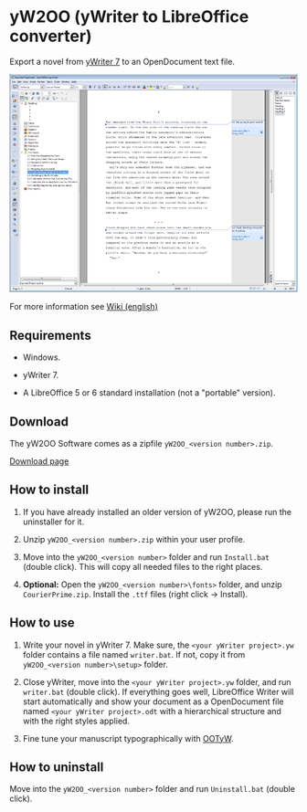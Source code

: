 # yW2OO (yWriter to LibreOffice converter)

Export a novel from [yWriter 7](http://www.spacejock.com/yWriter7.html) to an OpenDocument text file.

![Screenshot: Generated ODT in Writer](https://raw.githubusercontent.com/peter88213/yW2OO/master/docs/Screenshots/Writer.png)

For more information see [Wiki (english)](https://github.com/peter88213/yW2OO/wiki)

## Requirements

* Windows.

* yWriter 7.

* A LibreOffice 5 or 6 standard installation (not a "portable" version).

## Download

The yW2OO Software comes as a zipfile `yW2OO_<version number>.zip`. 

[Download page](https://github.com/peter88213/yW2OO/releases)

## How to install

1. If you have already installed an older version of yW2OO, please run the uninstaller for it. 

2. Unzip `yW2OO_<version number>.zip` within your user profile.

3. Move into the `yW2OO_<version number>` folder and run `Install.bat` (double click). This will copy all needed files to the right places.

4. __Optional:__ Open the `yW2OO_<version number>\fonts>` folder, and unzip `CourierPrime.zip`. Install the `.ttf` files (right click -> Install).


## How to use

1. Write your novel in yWriter 7. Make sure, the `<your yWriter project>.yw` folder contains a file named `writer.bat`. If not, copy it from `yW2OO_<version number>\setup>` folder.

2. Close yWriter, move into the `<your yWriter project>.yw` folder, and run `writer.bat` (double click). If everything goes well, LibreOffice Writer will start automatically and show your document as a OpenDocument file named `<your yWriter project>.odt` with a hierarchical structure and with the right styles applied.

3. Fine tune your manuscript typographically with [OOTyW](https://github.com/peter88213/OOTyW/wiki).

## How to uninstall

Move into the `yW2OO_<version number>` folder and run `Uninstall.bat` (double click). 

